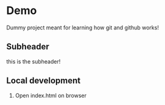 # Demo
Dummy project meant for learning how git and github works!

## Subheader

this is the subheader!

## Local development
1. Open index.html on browser